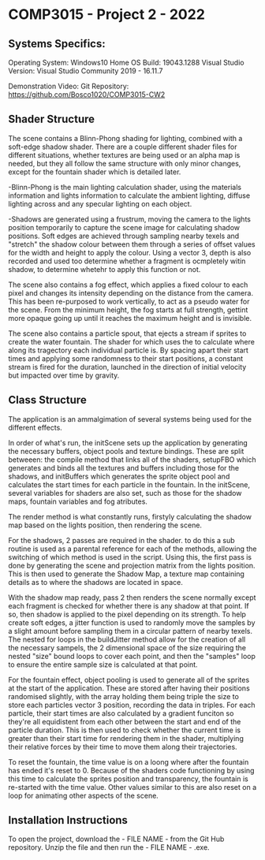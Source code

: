 # COMP3015 - Project 2 - 2022

## Systems Specifics:
Operating System: Windows10 Home
OS Build: 19043.1288
Visual Studio Version: Visual Studio Community 2019 - 16.11.7

Demonstration Video: 
Git Repository: https://github.com/Bosco1020/COMP3015-CW2


## Shader Structure
The scene contains a Blinn-Phong shading for lighting, combined with a soft-edge shadow shader. There are a couple different shader files for different situations, whether textures are being used or an alpha map is needed, but they all follow the same structure with only minor changes, except for the fountain shader which is detailed later.

-Blinn-Phong is the main lighting calculation shader, using the materials information and lights information to calculate the ambient lighting, diffuse lighting across and any specular lighting on each object.

-Shadows are generated using a frustrum, moving the camera to the lights position temporarily to capture the scene image for calculating shadow positions. Soft edges are achieved through sampling nearby texels and "stretch" the shadow colour between them through a series of offset values for the width and height to apply the colour. Using a vector 3, depth is also recorded and used too determine whether a fragment is ocmpletely witin shadow, to determine whetehr to apply this function or not. 

The scene also contains a fog effect, which applies a fixed colour to each pixel and changes its intensity depending on the distance from the camera. This has been re-purposed to work vertically, to act as a pseudo water for the scene. From the minimum height, the fog starts at full strength, gettint more opaque going up until it reaches the maximum height and is invisible.

The scene also contains a particle spout, that ejects a stream if sprites to create the water fountain. The shader for which uses the to calculate where along its tragectory each individual particle is. By spacing apart their start times and applying some randomness to their start positions, a constant stream is fired for the duration, launched in the direction of initial velocity but impacted over time by gravity.


## Class Structure
The application is an ammalgimation of several systems being used for the different effects.

In order of what's run, the initScene sets up the application by generating the necessary buffers, object pools and texture bindings. These are split betweeen: the compile method that links all of the shaders, setupFBO which generates and binds all the textures and buffers including those for the shadows, and initBuffers which generates the sprite object pool and calculates the start times for each particle in the fountain. In the initScene, several variables for shaders are also set, such as those for the shadow maps, fountain variables and fog atributes.

The render method is what constantly runs, firstyly calculating the shadow map based on the lights position, then rendering the scene. 

For the shadows, 2 passes are required in the shader. to do this a sub routine is used as a parental reference for each of the methods, allowing the switching of which method is used in the script. Using this, the first pass is done by generating the scene and projection matrix from the lights position. This is then used to generate the Shadow Map, a texture map containing details as to where the shadows are located in space.

With the shadow map ready, pass 2 then renders the scene normally except each fragment is checked for whether there is any shadow at that point. If so, then shadow is applied to the pixel depending on its strength. To help create soft edges, a jitter function is used to randomly move the samples by a slight amount before sampling them in a circular pattern of nearby texels. The nested for loops in the buildJitter method allow for the creation of all the necessary sampels, the 2 dimensional space of the size requiring the nested "size" bound loops to cover each point, and then the "samples" loop to ensure the entire sample size is calculated at that point.

For the fountain effect, object pooling is used to generate all of the sprites at the start of the application. These are stored after having their positions randomised slightly, with the array holding them being triple the size to store each particles vector 3 position, recording the data in triples. For each particle, their start times are also calculated by a gradient funciton so they're all equidistent from each other between the start and end of the particle duration. This is then used to check whether the current time is greater than their start time for rendering them in the shader, multiplying their relative forces by their time to move them along their trajectories.

To reset the fountain, the time value is on a loong where after the fountain has ended it's reset to 0. Because of the shaders code functioning by using this time to calculate the sprites position and transparency, the fountain is re-started with the time value. Other values similar to this are also reset on a loop for animating other aspects of the scene.


## Installation Instructions
To open the project, download the - FILE NAME - from the Git Hub repository.
Unzip the file and then run the - FILE NAME - .exe.
